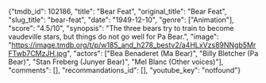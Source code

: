 {"tmdb_id": 102186, "title": "Bear Feat", "original_title": "Bear Feat", "slug_title": "bear-feat", "date": "1949-12-10", "genre": ["Animation"], "score": "4.5/10", "synopsis": "The three bears try to train to become vaudeville stars, but things do not go well for Pa Bear.", "image": "https://image.tmdb.org/t/p/w185_and_h278_bestv2/a4HLxVzs89NNgb5MrFTwb7CMzJH.jpg", "actors": ["Bea Benaderet (Ma Bear)", "Billy Bletcher (Pa Bear)", "Stan Freberg (Junyer Bear)", "Mel Blanc (Other voices)"], "comments": [], "recommandations_id": [], "youtube_key": "notfound"}